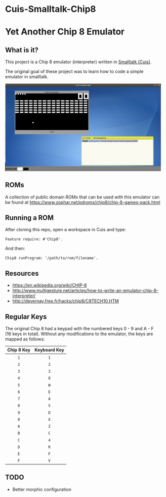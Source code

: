 # Cuis-Smalltalk-Chip8
# Yet Another Chip 8 Emulator

## What is it?

This project is a Chip 8 emulator (interpreter) written in [Smalltalk (Cuis)](https://github.com/Cuis-Smalltalk/Cuis-Smalltalk-Dev).

The original goal of these project was to learn how to code a simple emulator in smalltalk.

![alt text](https://github.com/thiagoslino/Cuis-Smalltalk-Chip8/blob/master/screen.png "Chip-8 for Cuis")

## ROMs
A collection of public domain ROMs that can be used with this emulator can be found at https://www.zophar.net/pdroms/chip8/chip-8-games-pack.html


## Running a ROM
After cloning this repo, open a workspace in Cuis and type:

```Smalltalk
Feature require: #'Chip8'.
```

And then:
```Smalltalk
Chip8 runProgram: '/path/to/rom/filename'.
```

## Resources
* https://en.wikipedia.org/wiki/CHIP-8
* http://www.multigesture.net/articles/how-to-write-an-emulator-chip-8-interpreter/
* http://devernay.free.fr/hacks/chip8/C8TECH10.HTM


## Regular Keys

The original Chip 8 had a keypad with the numbered keys 0 - 9 and A - F (16
keys in total). Without any modifications to the emulator, the keys are mapped
as follows:

| Chip 8 Key | Keyboard Key |
| :--------: | :----------: |
| `1`        | `1`          |
| `2`        | `2`          |
| `3`        | `3`          |
| `4`        | `Q`          |
| `5`        | `W`          |
| `6`        | `E`          |
| `7`        | `A`          |
| `8`        | `S`          |
| `9`        | `D`          |
| `0`        | `X`          |
| `A`        | `Z`          |
| `B`        | `C`          |
| `C`        | `4`          |
| `D`        | `R`          |
| `E`        | `F`          |
| `F`        | `V`          |

## TODO
* Better morphic configuration

